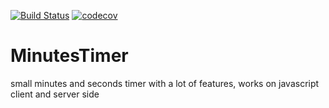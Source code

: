 [![Build Status](https://travis-ci.org/mblenton/minutes-timer.svg?branch=master)](https://travis-ci.org/mblenton/minutes-timer)
[![codecov](https://codecov.io/gh/mblenton/minutes-timer/branch/master/graph/badge.svg)](https://codecov.io/gh/mblenton/minutes-timer)
# MinutesTimer
small minutes and seconds timer with a lot of features, works on javascript client and server side
